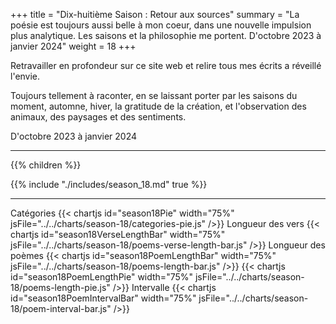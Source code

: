 +++
title = "Dix-huitième Saison : Retour aux sources"
summary = "La poésie est toujours aussi belle à mon coeur, dans une nouvelle impulsion plus analytique. Les saisons et la philosophie me portent. D'octobre 2023 à janvier 2024"
weight = 18
+++

Retravailler en profondeur sur ce site web et relire tous mes écrits a réveillé l'envie.
    
Toujours tellement à raconter, en se laissant porter par les saisons du moment, automne, hiver, la gratitude de la création, et l'observation des animaux, des paysages et des sentiments.

D'octobre 2023 à janvier 2024

---
{{% children  %}}

{{% include "./includes/season_18.md" true %}}

---
Catégories
{{< chartjs id="season18Pie" width="75%" jsFile="../../charts/season-18/categories-pie.js" />}}
Longueur des vers
{{< chartjs id="season18VerseLengthBar" width="75%" jsFile="../../charts/season-18/poems-verse-length-bar.js" />}}
Longueur des poèmes
{{< chartjs id="season18PoemLengthBar" width="75%" jsFile="../../charts/season-18/poems-length-bar.js" />}}
{{< chartjs id="season18PoemLengthPie" width="75%" jsFile="../../charts/season-18/poems-length-pie.js" />}}
Intervalle
{{< chartjs id="season18PoemIntervalBar" width="75%" jsFile="../../charts/season-18/poem-interval-bar.js" />}}

